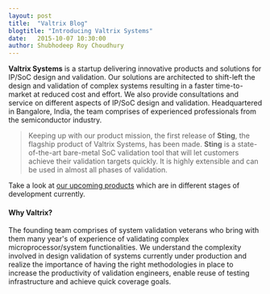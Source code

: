 ```yaml
---
layout: post
title:  "Valtrix Blog"
blogtitle: "Introducing Valtrix Systems"
date:   2015-10-07 10:30:00
author: Shubhodeep Roy Choudhury
---
```


<b>Valtrix Systems</b> is a startup delivering innovative products and solutions for IP/SoC design and validation. Our solutions are architected to shift-left the design and validation of complex systems resulting in a faster time-to-market at reduced cost and effort. We also provide consultations and service on different aspects of IP/SoC design<!--more--> and validation. Headquartered in Bangalore, India, the team comprises of experienced professionals from the semiconductor industry.

>Keeping up with our product mission, the first release of <b>Sting</b>, the flagship product of Valtrix Systems, has been made. <b>Sting</b> is a state-of-the-art bare-metal SoC validation tool that will let customers achieve their validation targets quickly. It is highly extensible and can be used in almost all phases of validation.

Take a look at [our upcoming products][upcmng-prod] which are in different stages of development currently.

#### Why Valtrix?
The founding team comprises of system validation veterans who bring with them many year's of experience of validating complex microprocessor/system functionalities. We understand the complexity involved in design validation of systems currently under production and realize the importance of having the right methodologies in place to increase the productivity of validation engineers, enable reuse of testing infrastructure and achieve quick coverage goals.

[upcmng-prod]: http://www.valtrix.in/upcoming-products
